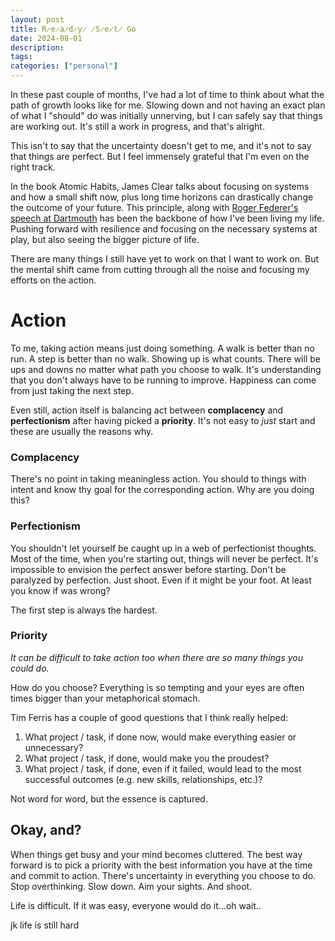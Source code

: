 ```yaml
---
layout: post
title: R̷e̷a̷d̷y̷ ̷S̷e̷t̷ Go
date: 2024-08-01
description:
tags:
categories: ["personal"]
---
```


In these past couple of months, I've had a lot of time to think about what the path of growth looks like for me. Slowing down and not having an exact plan of what I "should" do was initially unnerving, but I can safely say that things are working out. It's still a work in progress, and that's alright.

This isn't to say that the uncertainty doesn't get to me, and it's not to say that things are perfect. But I feel immensely grateful that I'm even on the right track.

In the book Atomic Habits, James Clear talks about focusing on systems and how a small shift now, plus long time horizons can drastically change the outcome of your future. This principle, along with [Roger Federer's speech at Dartmouth](https://www.youtube.com/watch?v=pqWUuYTcG-o&t=3s) has been the backbone of how I've been living my life. Pushing forward with resilience and focusing on the necessary systems at play, but also seeing the bigger picture of life.

There are many things I still have yet to work on that I want to work on. But the mental shift came from cutting through all the noise and focusing my efforts on the action.

# Action

To me, taking action means just doing something. A walk is better than no run. A step is better than no walk. Showing up is what counts. There will be ups and downs no matter what path you choose to walk. It's understanding that you don't always have to be running to improve. Happiness can come from just taking the next step.

Even still, action itself is balancing act between **complacency** and **perfectionism** after having picked a **priority**. It's not easy to *just* start and these are usually the reasons why.

### Complacency

There's no point in taking meaningless action. You should to things with intent and know thy goal for the corresponding action. Why are you doing this?


### Perfectionism

You shouldn't let yourself be caught up in a web of perfectionist thoughts. Most of the time, when you're starting out, things will never be perfect. It's impossible to envision the perfect answer before starting. Don't be paralyzed by perfection. Just shoot. Even if it might be your foot. At least you know if was wrong?

The first step is always the hardest.

### Priority

*It can be difficult to take action too when there are so many things you could do.*

How do you choose? Everything is so tempting and your eyes are often times bigger than your metaphorical stomach.

Tim Ferris has a couple of good questions that I think really helped:
1. What project / task, if done now, would make everything easier or unnecessary?
2. What project / task, if done, would make you the proudest?
3. What project / task, if done, even if it failed, would lead to the most successful outcomes (e.g. new skills, relationships, etc.)?

Not word for word, but the essence is captured.

## Okay, and?

When things get busy and your mind becomes cluttered. The best way forward is to pick a priority with the best information you have at the time and commit to action. There's uncertainty in everything you choose to do. Stop overthinking. Slow down. Aim your sights. And shoot.

Life is difficult. If it was easy, everyone would do it...oh wait..

jk life is still hard